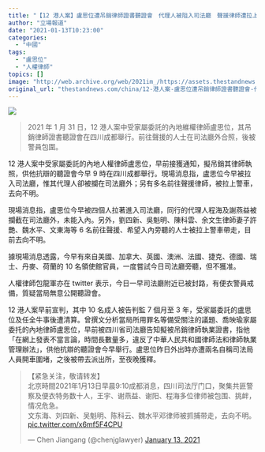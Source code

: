 ```yaml
---
title: "【12 港人案】盧思位遭吊銷律師證書聽證會　代理人被阻入司法廳　聲援律師遭拉上警車"
author: "立場報道"
date: "2021-01-13T10:23:00"
categories:
  - "中國"
tags:
  - "盧思位"
  - "人權律師"
topics: []
image: "http://web.archive.org/web/2021im_/https://assets.thestandnews.com/media/photos/20210113-10_03tvH_gc2bTPP.png"
original_url: "thestandnews.com/china/12-港人案-盧思位遭吊銷律師證書聽證會-代理人被阻入司法廳-聲援律師遭拉上警車"
---
```

![](http://web.archive.org/web/2021im_/https://assets.thestandnews.com/media/photos/20210113-10_03tvH_gc2bTPP.png)
> 2021 年 1 月 31 日，12 港人案中受家屬委託的內地維權律師盧思位，其吊銷律師證書聽證會在四川成都舉行。前往聲援的人士在司法廳外合照，後被警員包圍。

12 港人案中受家屬委託的內地人權律師盧思位，早前接獲通知，擬吊銷其律師執照，供他抗辯的聽證會今早 9 時在四川成都舉行。現場消息指，盧思位今早被拉入司法廳，惟其代理人卻被攔在司法廳外；另有多名前往聲援律師，被拉上警車，去向不明。

現場消息指，盧思位今早被四個人拉著進入司法廳，同行的代理人程海及謝燕益被攔截在司法廳外，未能入內。另外，劉四新、吳魁明、陳科雲、余文生律師妻子許艷、魏水平、文東海等 6 名前往聲援、希望入內旁聽的人士被拉上警車帶走，目前去向不明。

據現場消息透露，今早有來自美國、加拿大、英國、澳洲、法國、捷克、德國、瑞士、丹麥、荷蘭的 10 名領使館官員，一度嘗試今日司法廳旁聽，但不獲准。

人權律師包龍軍亦在 twitter 表示，今日一早司法廳附近已被封路，有便衣警員戒備，質疑當局無意公開聽證會。

12 港人案早前宣判，其中 10 名成人被告判監 7 個月至 3 年，受家屬委託的盧思位及任全牛事後遭清算。曾撰文分析當局所用罪名等備受關注的議題、喬映瑜家屬委托的內地律師盧思位，早前被四川省司法廳告知擬被吊銷律師執業證書，指他「在網上發表不當言論，時間長數量多，違反了中華人民共和國律師法和律師執業管理辦法」，供他抗辯的聽證會今早舉行。盧思位昨日外出時亦遭兩名自稱司法局人員開車圍堵，之後被帶去派出所，至夜晚獲釋。

> 【紧急关注，敬请转发】  
> 北京時間2021年1月13日早晨9:10成都消息，四川司法厅门口，聚集共匪警察及便衣特务数十人，王宇、谢燕益、谢阳、程海多位律师被包围、挑衅，情况危急。  
> 文东海、刘四新、吴魁明、陈科云、魏水平邓律师被抓捕带走，去向不明。 [pic.twitter.com/x6mf5F4CPU](http://web.archive.org/web/20211229092713/https://t.co/x6mf5F4CPU)
> 
> — Chen Jiangang (@chenjglawyer) [January 13, 2021](http://web.archive.org/web/20211229092713/https://twitter.com/chenjglawyer/status/1349163022250553344?ref_src=twsrc%5Etfw)